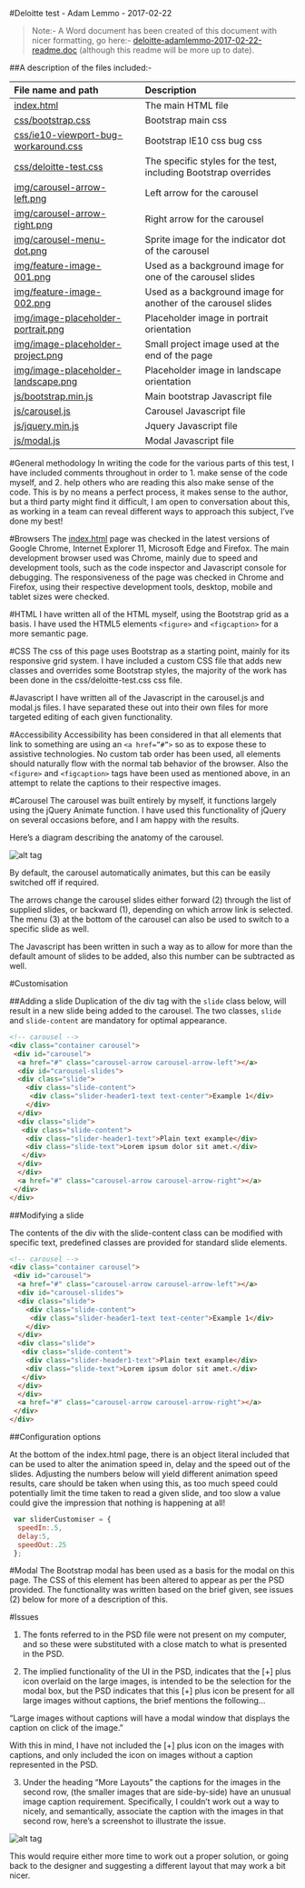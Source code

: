 #Deloitte test  - Adam Lemmo  - 2017-02-22

>  Note:- A Word document has been created of this document with nicer formatting, go here:-  [deloitte-adamlemmo-2017-02-22-readme.doc](deloitte-adamlemmo-2017-02-22-readme.doc) (although this readme will be more up to date).

##A description of the files included:- 

| File name and path       | Description           | 
|:------------- |:-------------| 
|[index.html](index.html) | The main HTML file|
|[css/bootstrap.css](css/bootstrap.css) |	Bootstrap main css|
|[css/ie10-viewport-bug-workaround.css](css/ie10-viewport-bug-workaround.css) |	Bootstrap IE10 css bug css|
|[css/deloitte-test.css](css/deloitte-test.css) |	The specific styles for the test, including Bootstrap overrides|
|[img/carousel-arrow-left.png](img/carousel-arrow-left.png) |	Left arrow for the carousel|
|[img/carousel-arrow-right.png](img/carousel-arrow-right.png)  |	Right arrow for the carousel|
|[img/carousel-menu-dot.png](img/carousel-menu-dot.png) |	Sprite image for the indicator dot of the carousel|
|[img/feature-image-001.png](img/feature-image-001.png) |	Used as a background image for one of the carousel slides|
|[img/feature-image-002.png](img/feature-image-002.png) |	Used as a background image for another of the carousel slides|
|[img/image-placeholder-portrait.png](img/image-placeholder-portrait.png) |	Placeholder image in portrait orientation|
|[img/image-placeholder-project.png](img/image-placeholder-project.png) |	Small project image used at the end of the page|
|[img/image-placeholder-landscape.png](img/image-placeholder-landscape.png) |	Placeholder image in landscape orientation|
|[js/bootstrap.min.js](js/bootstrap.min.js)	| Main bootstrap Javascript file|
|[js/carousel.js](js/carousel.js)	| Carousel Javascript file|
|[js/jquery.min.js](js/jquery.min.js)	| Jquery Javascript file|
|[js/modal.js](js/modal.js)	| Modal Javascript file|


 
#General methodology
In writing the code for the various parts of this test, I have included comments throughout in order to 1. make sense of the code myself, and 2. help others who are reading this also make sense of the code. This is by no means a perfect process, it makes sense to the author, but a third party might find it difficult, I am open to conversation about this, as working in a team can reveal different ways to approach this subject, I’ve done my best!

#Browsers
The [index.html](index.html) page was checked in the latest versions of Google Chrome, Internet Explorer 11, Microsoft Edge and Firefox.
The main development browser used was Chrome, mainly due to speed and development tools, such as the code inspector and Javascript console for debugging. The responsiveness of the page was checked in Chrome and Firefox, using their respective development tools, desktop, mobile and tablet sizes were checked.

#HTML
I have written all of the HTML myself, using the Bootstrap grid as a basis. I have used the HTML5 elements `<figure>` and `<figcaption>` for a more semantic page.

#CSS
The css of this page uses Bootstrap as a starting point, mainly for its responsive grid system. I have included a custom CSS file that adds new classes and overrides some Bootstrap styles, the majority of the work has been done in the css/deloitte-test.css css file.

#Javascript
I have written all of the Javascript in the carousel.js and modal.js files. I have separated these out into their own files for more targeted editing of each given functionality.

#Accessibility
Accessibility has been considered in that all elements that link to something are using an `<a href=”#”>` so as to expose these to assistive technologies. No custom tab order has been used, all elements should naturally flow with the normal tab behavior of the browser. Also the `<figure>` and `<figcaption>` tags have been used as mentioned above, in an attempt to relate the captions to their respective images.

#Carousel
The carousel was built entirely by myself, it functions largely using the jQuery Animate function. I have used this functionality of jQuery on several occasions before, and I am happy with the results.

Here’s a diagram describing the anatomy of the carousel.

![alt tag](http://adamlemmo.com/deloitte-test/readme-img/carousel-anatomy.png)

By default, the carousel automatically animates, but this can be easily switched off if required.

The arrows change the carousel slides either forward (2) through the list of supplied slides, or backward (1), depending on which arrow link is selected. The menu (3) at the bottom of the carousel can also be used to switch to a specific slide as well. 

The Javascript has been written in such a way as to allow for more than the default amount of slides to be added, also this number can be subtracted as well.

#Customisation

##Adding a slide
Duplication of the div tag with the `slide` class below, will result in a new slide being added to the carousel. The two classes, `slide` and `slide-content` are mandatory for optimal appearance.
```html
<!-- carousel -->
<div class="container carousel">
 <div id="carousel">
  <a href="#" class="carousel-arrow carousel-arrow-left"></a>
  <div id="carousel-slides">
  <div class="slide"> 
    <div class="slide-content">
     <div class="slider-header1-text text-center">Example 1</div>
    </div>
  </div>
  <div class="slide"> 
   <div class="slide-content">
    <div class="slider-header1-text">Plain text example</div>
    <div class="slide-text">Lorem ipsum dolor sit amet.</div>
   </div>
  </div>
  </div>
  <a href="#" class="carousel-arrow carousel-arrow-right"></a>
 </div>
</div>
```

##Modifying a slide

The contents of the div with the slide-content class can be modified with specific text, predefined classes are provided for standard slide elements.
```html
<!-- carousel -->
<div class="container carousel">
 <div id="carousel">
  <a href="#" class="carousel-arrow carousel-arrow-left"></a>
  <div id="carousel-slides">
  <div class="slide"> 
    <div class="slide-content">
     <div class="slider-header1-text text-center">Example 1</div>
    </div>
  </div>
  <div class="slide"> 
   <div class="slide-content">
    <div class="slider-header1-text">Plain text example</div>
    <div class="slide-text">Lorem ipsum dolor sit amet.</div>
   </div>
  </div>
  </div>
  <a href="#" class="carousel-arrow carousel-arrow-right"></a>
 </div>
</div>
```

##Configuration options

At the bottom of the index.html page, there is an object literal included that can be used to alter the animation speed in, delay and the speed out of the slides. Adjusting the numbers below will yield different animation speed results, care should be taken when using this, as too much speed could potentially limit the time taken to read a given slide, and too slow a value could give the impression that nothing is happening at all!

```javascript
 var sliderCustomiser = {
  speedIn:.5,
  delay:5,
  speedOut:.25
 };
 ```

#Modal
The Bootstrap modal has been used as a basis for the modal on this page. The CSS of this element has been altered to appear as per the PSD provided. The functionality was written based on the brief given, see issues (2) below for more of a description of this.
 
#Issues
1.	The fonts referred to in the PSD file were not present on my computer, and so these were substituted with a close match to what is presented in the PSD.

2.	The implied functionality of the UI in the PSD, indicates that the [+] plus icon overlaid on the large images, is intended to be the selection for the modal box, but the PSD indicates that this [+] plus icon be present for all large images without captions, the brief mentions the following...

“Large images without captions will have a modal window that displays the caption on click of the image.” 

With this in mind, I have not included the [+] plus icon on the images with captions, and only included the icon on images without a caption represented in the PSD.

3.	Under the heading “More Layouts” the captions for the images in the second row, (the smaller images that are side-by-side) have an unusual image caption requirement. Specifically, I couldn’t work out a way to nicely, and semantically, associate the caption with the images in that second row, here’s a screenshot to illustrate the issue.

![alt tag](http://adamlemmo.com/deloitte-test/readme-img/tricky-image-captions.png)

This would require either more time to work out a proper solution, or going back to the designer and suggesting a different layout that may work a bit nicer.

